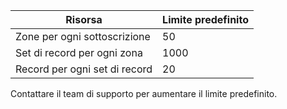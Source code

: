 
| Risorsa | Limite predefinito 
--- | ---
| Zone per ogni sottoscrizione | 50
| Set di record per ogni zona| 1000
| Record per ogni set di record| 20

Contattare il team di supporto per aumentare il limite predefinito.

<!---HONumber=Sept15_HO3-->